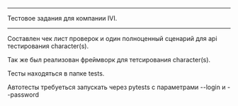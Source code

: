 ***
Тестовое задания для компании IVI.
***

Составлен чек лист проверок и один полноценный сценарий для api тестирования character(s).

Так же был реализован фреймворк для тетсирования character(s).

Тесты находяться в папке tests.

Автотесты требуеться запускать через pytests с параметрами --login и --password
